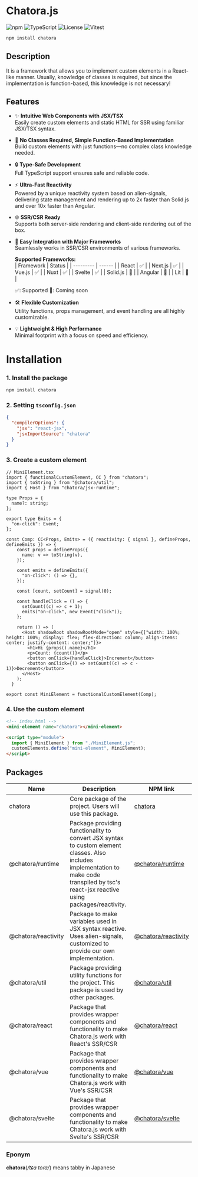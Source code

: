 # Chatora.js

![npm](https://img.shields.io/npm/v/chatora?color=orange&logo=npm)
![TypeScript](https://img.shields.io/badge/TypeScript-5.x-blue?logo=typescript)
![License](https://img.shields.io/github/license/nucoui/chatora?color=green)
![Vitest](https://img.shields.io/badge/tested%20with-vitest-6E9F18.svg?logo=vitest)

```bash
npm install chatora
```

## Description
It is a framework that allows you to implement custom elements in a React-like manner.
Usually, knowledge of classes is required, but since the implementation is function-based, this knowledge is not necessary!

## Features

- ✨ **Intuitive Web Components with JSX/TSX**<br>
  Easily create custom elements and static HTML for SSR using familiar JSX/TSX syntax.
- 🧩 **No Classes Required, Simple Function-Based Implementation**<br>
  Build custom elements with just functions—no complex class knowledge needed.
- 🔒 **Type-Safe Development**<br>
  Full TypeScript support ensures safe and reliable code.
- ⚡ **Ultra-Fast Reactivity**<br>
  Powered by a unique reactivity system based on alien-signals, delivering state management and rendering up to 2x faster than Solid.js and over 10x faster than Angular.
- 🌐 **SSR/CSR Ready**<br>
  Supports both server-side rendering and client-side rendering out of the box.
- 🔗 **Easy Integration with Major Frameworks**<br>
  Seamlessly works in SSR/CSR environments of various frameworks.

  **Supported Frameworks:**<br>
  | Framework | Status |
  | --------- | ------ |
  | React     | ✅     |
  | Next.js   | ✅     |
  | Vue.js    | ✅     |
  | Nuxt      | ✅     |
  | Svelte    | ✅     |
  | Solid.js  | 🚧     |
  | Angular   | 🚧     |
  | Lit       | 🚧     |

  ✅: Supported 🚧: Coming soon
- 🛠️ **Flexible Customization**<br>
  Utility functions, props management, and event handling are all highly customizable.
- 💡 **Lightweight & High Performance**<br>
  Minimal footprint with a focus on speed and efficiency.

# Installation

### 1. Install the package
```bash
npm install chatora
```

### 2. Setting `tsconfig.json`
```json
{
  "compilerOptions": {
    "jsx": "react-jsx",
    "jsxImportSource": "chatora"
  }
}
```

### 3. Create a custom element
```tsx
// MiniElement.tsx
import { functionalCustomElement, CC } from "chatora";
import { toString } from "@chatora/util";
import { Host } from "chatora/jsx-runtime";

type Props = {
  name?: string;
};

export type Emits = {
  "on-click": Event;
};

const Comp: CC<Props, Emits> = ({ reactivity: { signal }, defineProps, defineEmits }) => {
    const props = defineProps({
      name: v => toString(v),
    });

    const emits = defineEmits({
      "on-click": () => {},
    });

    const [count, setCount] = signal(0);

    const handleClick = () => {
      setCount((c) => c + 1);
      emits("on-click", new Event("click"));
    };

    return () => (
      <Host shadowRoot shadowRootMode="open" style={["width: 100%; height: 100%; display: flex; flex-direction: column; align-items: center; justify-content: center;"]}>
        <h1>Hi {props().name}</h1>
        <p>Count: {count()}</p>
        <button onClick={handleClick}>Increment</button>
        <button onClick={() => setCount((c) => c - 1)}>Decrement</button>
      </Host>
    );
  }

export const MiniElement = functionalCustomElement(Comp);
```

### 4. Use the custom element
```html
<!-- index.html -->
<mini-element name="chatora"></mini-element>

<script type="module">
  import { MiniElement } from "./MiniElement.js";
  customElements.define("mini-element", MiniElement);
</script>
```

## Packages

| Name | Description | NPM link |
| ---- | ----------- | -------- |
| chatora | Core package of the project. Users will use this package. | [chatora](https://www.npmjs.com/package/chatora) |
| @chatora/runtime | Package providing functionality to convert JSX syntax to custom element classes. Also includes implementation to make code transpiled by tsc's react-jsx reactive using packages/reactivity. | [@chatora/runtime](https://www.npmjs.com/package/@chatora/runtime) |
| @chatora/reactivity | Package to make variables used in JSX syntax reactive. Uses alien-signals, customized to provide our own implementation. | [@chatora/reactivity](https://www.npmjs.com/package/@chatora/reactivity) |
| @chatora/util | Package providing utility functions for the project. This package is used by other packages. | [@chatora/util](https://www.npmjs.com/package/@chatora/util) |
| @chatora/react | Package that provides wrapper components and functionality to make Chatora.js work with React's SSR/CSR | [@chatora/react](https://www.npmjs.com/package/@chatora/react) |
| @chatora/vue | Package that provides wrapper components and functionality to make Chatora.js work with Vue's SSR/CSR | [@chatora/vue](https://www.npmjs.com/package/@chatora/vue) |
| @chatora/svelte | Package that provides wrapper components and functionality to make Chatora.js work with Svelte's SSR/CSR | [@chatora/svelte](https://www.npmjs.com/package/@chatora/svelte) |

### Eponym
**chatora**(*/t͡ɕa toɾa/*) means tabby in Japanese
